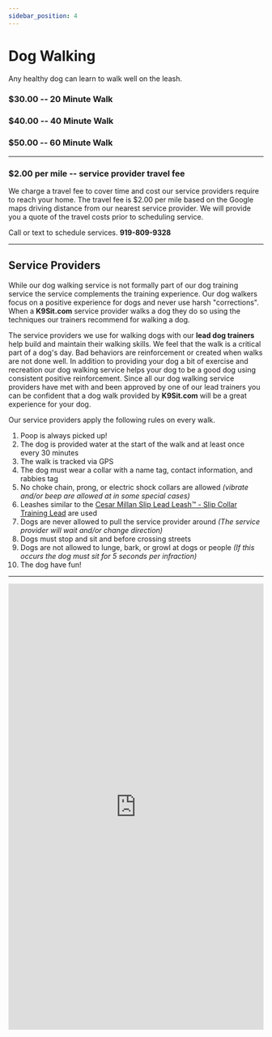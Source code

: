 ```yaml
---
sidebar_position: 4
---
```

# Dog Walking
Any healthy dog can learn to walk well on the leash.

### $30.00 -- 20 Minute Walk
### $40.00 -- 40 Minute Walk
### $50.00 -- 60 Minute Walk

<hr />

### $2.00 per mile -- service provider travel fee

We charge a travel fee to cover time and cost our service providers require to
reach your home. The travel fee is $2.00 per mile based on the Google maps
driving distance from our nearest service provider. We will provide you a quote
of the travel costs prior to scheduling service.

Call or text to schedule services.
**919-809-9328**

<hr />

## Service Providers
While our dog walking service is not formally part of our dog training service
the service complements the training experience. Our dog walkers focus on a
positive experience for dogs and never use harsh "corrections". When a
**K9Sit.com** service provider walks a dog they do so using the techniques our
trainers recommend for walking a dog.

The service providers we use for walking dogs with our **lead dog trainers**
help build and maintain their walking skills. We feel that the walk is a
critical part of a dog's day. Bad behaviors are reinforcement or created when
walks are not done well. In addition to providing your dog a bit of exercise
and recreation our dog walking service helps your dog to be a good dog using
consistent positive reinforcement. Since all our dog walking service providers
have met with and been approved by one of our lead trainers you can be
confident that a dog walk provided by **K9Sit.com** will be a great experience
for your dog.

Our service providers apply the following rules on every walk.

1. Poop is always picked up!
2. The dog is provided water at the start of the walk and at least once every 30 minutes
3. The walk is tracked via GPS
4. The dog must wear a collar with a name tag, contact information, and rabbies tag
5. No choke chain, prong, or electric shock collars are allowed _(vibrate and/or beep are allowed at in some special cases)_
6. Leashes similar to the [Cesar Millan Slip Lead Leash™ - Slip Collar Training Lead](https://www.amazon.com/Cesar-Millan-Leash-Training-Regular/dp/B071PDPZK6) are used
7. Dogs are never allowed to pull the service provider around _(The service provider will wait and/or change direction)_
8. Dogs must stop and sit and before crossing streets
9. Dogs are not allowed to lunge, bark, or growl at dogs or people _(If this occurs the dog must sit for 5 seconds per infraction)_
10. The dog have fun!

<hr/>

<iframe
allowfullscreen
frameborder="0"
height="881"
src="https://www.youtube.com/embed/knmtMffM_ho"
title="Walking well on the Leash"
width="100%"
/>
